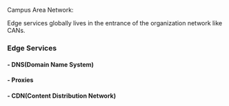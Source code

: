 Campus Area Network:

Edge services globally lives in the entrance of the organization network like CANs.

### Edge Services

#### - DNS(**D**omain **N**ame **S**ystem)

#### - Proxies

#### - CDN(**C**ontent **D**istribution **N**etwork)

